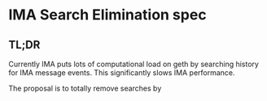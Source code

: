# IMA Search Elimination spec

## TL;DR

Currently IMA puts lots of computational load on geth by searching history for IMA message events.
This significantly slows IMA performance.

The proposal is to totally remove searches by 



